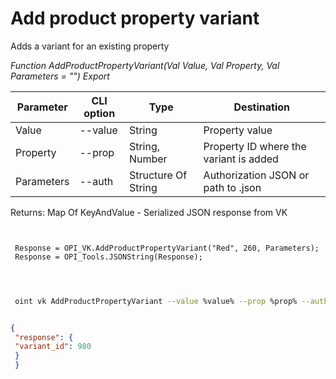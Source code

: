 ﻿---
sidebar_position: 5
---

# Add product property variant
 Adds a variant for an existing property


*Function AddProductPropertyVariant(Val Value, Val Property, Val Parameters = "") Export*

 | Parameter | CLI option | Type | Destination |
 |-|-|-|-|
 | Value | --value | String | Property value |
 | Property | --prop | String, Number | Property ID where the variant is added |
 | Parameters | --auth | Structure Of String | Authorization JSON or path to .json |

 
 Returns: Map Of KeyAndValue - Serialized JSON response from VK 

```bsl title="Code example"
	
 
 Response = OPI_VK.AddProductPropertyVariant("Red", 260, Parameters);
 Response = OPI_Tools.JSONString(Response);
 
	
```

```sh title="CLI command example"
 
 oint vk AddProductPropertyVariant --value %value% --prop %prop% --auth %auth%


```


```json title="Result"

{
 "response": {
 "variant_id": 980
 }
 }

```
